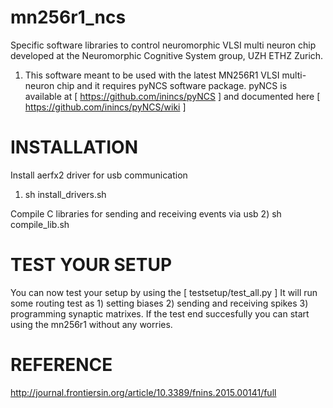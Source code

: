 mn256r1_ncs
===========

Specific software libraries to control neuromorphic VLSI multi neuron chip developed at the Neuromorphic Cognitive System group, UZH ETHZ Zurich.


1) This software meant to be used with the latest MN256R1 VLSI multi-neuron chip and it requires pyNCS software package. pyNCS is available at [ https://github.com/inincs/pyNCS ] and documented here [ https://github.com/inincs/pyNCS/wiki ]


INSTALLATION
============

Install aerfx2 driver for usb communication
1) sh install_drivers.sh

Compile C libraries for sending and receiving events via usb
2) sh compile_lib.sh


TEST YOUR SETUP
===============

You can now test your setup by using the [ testsetup/test_all.py ]
It will run some routing test as 1) setting biases 2) sending and receiving spikes 3) programming synaptic matrixes.
If the test end succesfully you can start using the mn256r1 without any worries.


REFERENCE
==========

http://journal.frontiersin.org/article/10.3389/fnins.2015.00141/full


